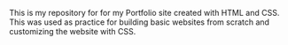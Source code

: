 This is my repository for for my Portfolio site created with HTML and CSS.
This was used as practice for building basic websites from scratch and customizing the website with CSS.
